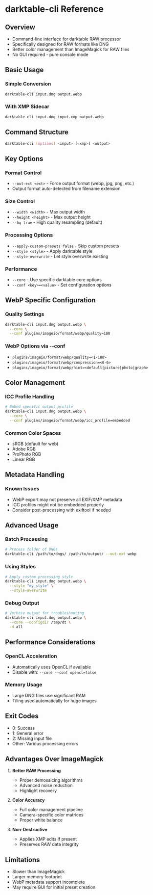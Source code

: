 # darktable-cli Reference

## Overview
- Command-line interface for darktable RAW processor
- Specifically designed for RAW formats like DNG
- Better color management than ImageMagick for RAW files
- No GUI required - pure console mode

## Basic Usage

### Simple Conversion
```bash
darktable-cli input.dng output.webp
```

### With XMP Sidecar
```bash
darktable-cli input.dng input.xmp output.webp
```

## Command Structure
```bash
darktable-cli [options] <input> [<xmp>] <output>
```

## Key Options

### Format Control
- `--out-ext <ext>` - Force output format (webp, jpg, png, etc.)
- Output format auto-detected from filename extension

### Size Control
- `--width <width>` - Max output width
- `--height <height>` - Max output height
- `--hq true` - High quality resampling (default)

### Processing Options
- `--apply-custom-presets false` - Skip custom presets
- `--style <style>` - Apply darktable style
- `--style-overwrite` - Let style overwrite existing

### Performance
- `--core` - Use specific darktable core options
- `--conf <key>=<value>` - Set configuration options

## WebP Specific Configuration

### Quality Settings
```bash
darktable-cli input.dng output.webp \
  --core \
  --conf plugins/imageio/format/webp/quality=100
```

### WebP Options via --conf
- `plugins/imageio/format/webp/quality=<1-100>`
- `plugins/imageio/format/webp/compression=<0-6>`
- `plugins/imageio/format/webp/hint=<default|picture|photo|graph>`

## Color Management

### ICC Profile Handling
```bash
# Embed specific output profile
darktable-cli input.dng output.webp \
  --core \
  --conf plugins/imageio/format/webp/icc_profile=embedded
```

### Common Color Spaces
- sRGB (default for web)
- Adobe RGB
- ProPhoto RGB
- Linear RGB

## Metadata Handling

### Known Issues
- WebP export may not preserve all EXIF/XMP metadata
- ICC profiles might not be embedded properly
- Consider post-processing with exiftool if needed

## Advanced Usage

### Batch Processing
```bash
# Process folder of DNGs
darktable-cli /path/to/dngs/ /path/to/output/ --out-ext webp
```

### Using Styles
```bash
# Apply custom processing style
darktable-cli input.dng output.webp \
  --style "my_style" \
  --style-overwrite
```

### Debug Output
```bash
# Verbose output for troubleshooting
darktable-cli input.dng output.webp \
  --core --configdir /tmp/dt \
  -d all
```

## Performance Considerations

### OpenCL Acceleration
- Automatically uses OpenCL if available
- Disable with: `--core --conf opencl=false`

### Memory Usage
- Large DNG files use significant RAM
- Tiling used automatically for huge images

## Exit Codes
- 0: Success
- 1: General error
- 2: Missing input file
- Other: Various processing errors

## Advantages Over ImageMagick

1. **Better RAW Processing**
   - Proper demosaicing algorithms
   - Advanced noise reduction
   - Highlight recovery

2. **Color Accuracy**
   - Full color management pipeline
   - Camera-specific color matrices
   - Proper white balance

3. **Non-Destructive**
   - Applies XMP edits if present
   - Preserves RAW data integrity

## Limitations
- Slower than ImageMagick
- Larger memory footprint
- WebP metadata support incomplete
- May require GUI for initial preset creation